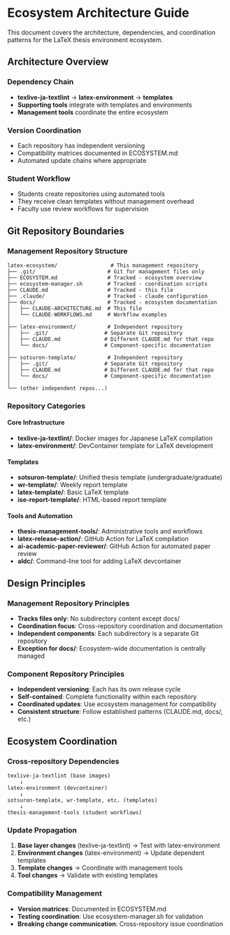 # Ecosystem Architecture Guide

This document covers the architecture, dependencies, and coordination patterns for the LaTeX thesis environment ecosystem.

## Architecture Overview

### Dependency Chain
- **texlive-ja-textlint** → **latex-environment** → **templates**
- **Supporting tools** integrate with templates and environments
- **Management tools** coordinate the entire ecosystem

### Version Coordination
- Each repository has independent versioning
- Compatibility matrices documented in ECOSYSTEM.md
- Automated update chains where appropriate

### Student Workflow
- Students create repositories using automated tools
- They receive clean templates without management overhead
- Faculty use review workflows for supervision

## Git Repository Boundaries

### Management Repository Structure
```
latex-ecosystem/                 # This management repository
├── .git/                       # Git for management files only
├── ECOSYSTEM.md                # Tracked - ecosystem overview
├── ecosystem-manager.sh        # Tracked - coordination scripts
├── CLAUDE.md                   # Tracked - this file
├── .claude/                    # Tracked - claude configuration
├── docs/                       # Tracked - ecosystem documentation
│   ├── CLAUDE-ARCHITECTURE.md  # This file
│   └── CLAUDE-WORKFLOWS.md     # Workflow examples
│
├── latex-environment/          # Independent repository
│   ├── .git/                  # Separate Git repository
│   ├── CLAUDE.md              # Different CLAUDE.md for that repo
│   └── docs/                  # Component-specific documentation
│
├── sotsuron-template/          # Independent repository
│   ├── .git/                  # Separate Git repository
│   ├── CLAUDE.md              # Different CLAUDE.md for that repo
│   └── docs/                  # Component-specific documentation
│
└── (other independent repos...)
```

### Repository Categories

#### Core Infrastructure
- **texlive-ja-textlint/**: Docker images for Japanese LaTeX compilation
- **latex-environment/**: DevContainer template for LaTeX development

#### Templates
- **sotsuron-template/**: Unified thesis template (undergraduate/graduate)
- **wr-template/**: Weekly report template
- **latex-template/**: Basic LaTeX template
- **ise-report-template/**: HTML-based report template

#### Tools and Automation
- **thesis-management-tools/**: Administrative tools and workflows
- **latex-release-action/**: GitHub Action for LaTeX compilation
- **ai-academic-paper-reviewer/**: GitHub Action for automated paper review
- **aldc/**: Command-line tool for adding LaTeX devcontainer

## Design Principles

### Management Repository Principles
- **Tracks files only**: No subdirectory content except docs/
- **Coordination focus**: Cross-repository coordination and documentation
- **Independent components**: Each subdirectory is a separate Git repository
- **Exception for docs/**: Ecosystem-wide documentation is centrally managed

### Component Repository Principles
- **Independent versioning**: Each has its own release cycle
- **Self-contained**: Complete functionality within each repository
- **Coordinated updates**: Use ecosystem management for compatibility
- **Consistent structure**: Follow established patterns (CLAUDE.md, docs/, etc.)

## Ecosystem Coordination

### Cross-repository Dependencies
```
texlive-ja-textlint (base images)
    ↓
latex-environment (devcontainer)
    ↓
sotsuron-template, wr-template, etc. (templates)
    ↓
thesis-management-tools (student workflows)
```

### Update Propagation
1. **Base layer changes** (texlive-ja-textlint) → Test with latex-environment
2. **Environment changes** (latex-environment) → Update dependent templates
3. **Template changes** → Coordinate with management tools
4. **Tool changes** → Validate with existing templates

### Compatibility Management
- **Version matrices**: Documented in ECOSYSTEM.md
- **Testing coordination**: Use ecosystem-manager.sh for validation
- **Breaking change communication**: Cross-repository issue coordination